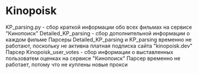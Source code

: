 # Kinopoisk
KP_parsing.py - сбор краткой информации обо всех фильмах на сервисе "Кинопоиск"
Detailed_KP_parsing - сбор дополнительной информации о каждом фильме
Парсеры Detailed_KP_parsing и KP_parsing временно не работают, поскольку не активна платная подписка сайта "kinopoisk.dev"
Парсер Kinopoisk_user_votes - сбор информации о выставленных пользоватем оценках на сервисе "Кинопоиск"
Парсер временно не работает, потому что не куплены новые прокси
